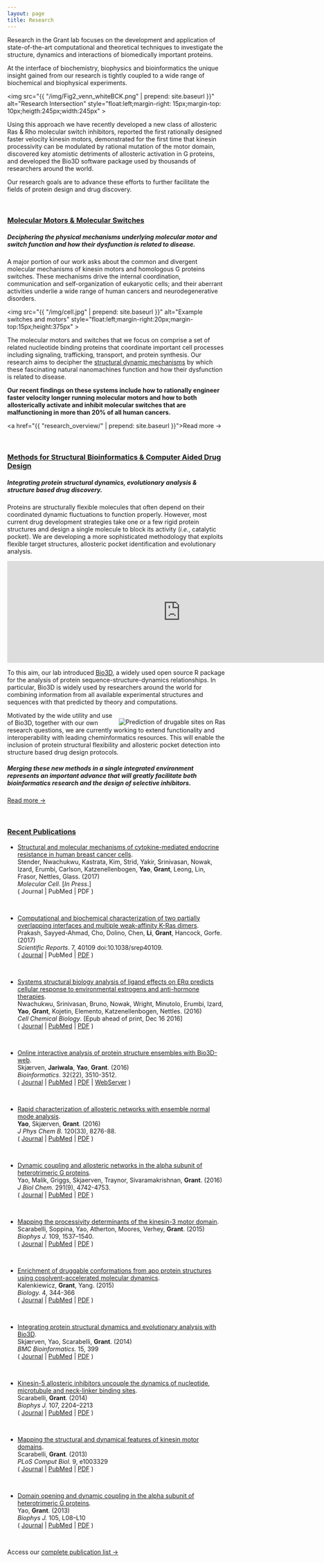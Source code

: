 ```yaml
---
layout: page
title: Research
---
```


Research in the Grant lab focuses on the development and application of state-of-the-art computational and theoretical techniques to investigate the structure, dynamics and interactions of biomedically important proteins.

At the interface of biochemistry, biophysics and bioinformatics the unique insight gained from our research is tightly coupled to a wide range of biochemical and biophysical experiments. 

<img src="{{ "/img/Fig2_venn_whiteBCK.png" | prepend: site.baseurl }}" alt="Research Intersection" style="float:left;margin-right: 15px;margin-top: 10px;heigth:245px;width:245px" >

Using this approach we have recently developed a new class of allosteric Ras & Rho molecular switch inhibitors, reported the first rationally designed faster velocity kinesin motors, demonstrated for the first time that kinesin processivity can be modulated by rational mutation of the motor domain, discovered key atomistic detriments of allosteric activation in G proteins, and developed the Bio3D software package used by thousands of researchers around the world.  

Our research goals are to advance these efforts to further facilitate the fields of protein design and drug discovery.

<br/>
<a name="motors"></a>

### [Molecular Motors & Molecular Switches](#motors)

<h5>Deciphering the physical mechanisms underlying molecular motor and switch function and how their dysfunction is related to disease.</h5>

A major portion of our work asks about the common and divergent molecular mechanisms of kinesin motors and homologous G proteins switches.  These mechanisms drive the internal coordination, communication and self-organization of eukaryotic cells; and their aberrant activities underlie a wide range of human cancers and neurodegenerative disorders.  


<img src="{{ "/img/cell.jpg" | prepend: site.baseurl }}" alt="Example switches and motors" style="float:left;margin-right:20px;margin-top:15px;height:375px" >

The molecular motors and switches that we focus on comprise a set of related nucleotide binding proteins that coordinate important cell processes including signaling, trafficking, transport, and protein synthesis. Our research aims to decipher the [structural dynamic mechanisms](http://thegrantlab.org/research/research_overview/) by which these fascinating natural nanomachines function and how their dysfunction is related to disease.  

**Our recent findings on these systems include how to rationally engineer faster velocity longer running molecular motors and how to both allosterically activate and inhibit molecular switches that are malfunctioning in more than 20% of all human cancers.**


<a href="{{ "research_overview/" | prepend: site.baseurl }}">Read more &rarr;</a>

<br/>
<a name="bioinf"></a>

### [Methods for Structural Bioinformatics & Computer Aided Drug Design](#bioinf)

<h5>Integrating protein structural dynamics, evolutionary analysis & structure based drug discovery.</h5>

Proteins are structurally flexible molecules that often depend on their coordinated dynamic fluctuations to function properly. However, most current drug development strategies take one or a few rigid protein structures and design a single molecule to block its activity (*i.e.*, catalytic pocket). We are developing a more sophisticated methodology that exploits flexible target structures, allosteric pocket identification and evolutionary analysis. 

<iframe src="https://player.vimeo.com/video/27214521?autoplay=1&loop=1&title=0&byline=0&portrait=0" width="800" height="235" frameborder="0" webkitallowfullscreen mozallowfullscreen allowfullscreen></iframe>

To this aim, our lab introduced [Bio3D](http://thegrantlab.org/bio3d/index.php), a widely used open source R package for the analysis of protein sequence-structure-dynamics relationships. In particular, Bio3D is widely used by researchers around the world for combining information from all available experimental structures and sequences with that predicted by theory and computations.  

<img src="http://thegrantlab.org/research/files/still.jpg" alt="Prediction of drugable sites on Ras" style="float:right;margin-left: 10px;margin-top: 15px" >
Motivated by the wide utility and use of Bio3D, together with our own research questions, we are currently working to extend functionality and interoperability with leading cheminformatics resources. This will enable the inclusion of protein structural flexibility and allosteric pocket detection into structure based drug design protocols. 

<h5>Merging these new methods in a single integrated environment represents an important advance that will greatly facilitate both  bioinformatics research and the design of selective inhibitors.</h5>

<a href="http://thegrantlab.org/bio3d/index.php">Read more &rarr;</a>


<br/>
<a name="pubs"></a>

### [Recent Publications](#pubs)



*   [Structural and molecular mechanisms of cytokine-mediated endocrine resistance in human breast cancer cells]().  
    Stender, Nwachukwu, Kastrata, Kim, Strid, Yakir, Srinivasan, Nowak, Izard, Erumbi, Carlson, Katzenellenbogen, **Yao**,  **Grant**, Leong, Lin, Frasor, Nettles, Glass. (2017)  
    _Molecular Cell_. [_In Press_.]  
    ( Journal | PubMed | PDF )   

<br/>

*   [Computational and biochemical characterization of two partially overlapping interfaces and multiple weak-affinity K-Ras dimers](http://www.nature.com/articles/srep40109).  
    Prakash, Sayyed-Ahmad, Cho, Dolino, Chen, **Li**, **Grant**, Hancock, Gorfe. (2017)  
    _Scientific Reports_. 7, 40109 doi:10.1038/srep40109.  
    ( [Journal](http://www.nature.com/articles/srep40109) | PubMed | [PDF](http://www.nature.com/articles/srep40109.pdf) )   

<br/>

*   [Systems structural biology analysis of ligand effects on ERα predicts cellular response to environmental estrogens and anti-hormone therapies](https://dx.doi.org/10.1016/j.chembiol.2016.11.014).  
    Nwachukwu, Srinivasan, Bruno, Nowak, Wright, Minutolo, Erumbi, Izard, **Yao**,  **Grant**, Kojetin, Elemento, Katzenellenbogen, Nettles. (2016)  
    _Cell Chemical Biology_.  [Epub ahead of print, Dec 16 2016]  
    ( [Journal](https://dx.doi.org/10.1016/j.chembiol.2016.11.014) | [PubMed](https://www.ncbi.nlm.nih.gov/pubmed/28042045) | [PDF](https://dx.doi.org/10.1016/j.chembiol.2016.11.014) )   

<br/>

*   [Online interactive analysis of protein structure ensembles with Bio3D-web](http://bioinformatics.oxfordjournals.org/content/early/2016/07/18/bioinformatics.btw482).  
    Skjærven, **Jariwala**, **Yao**, **Grant**. (2016)  
    _Bioinformatics_. 32(22), 3510-3512.  
    ( [Journal](http://bioinformatics.oxfordjournals.org/content/early/2016/07/18/bioinformatics.btw482) | [PubMed](https://www.ncbi.nlm.nih.gov/pubmed/27423893?dopt=Abstract) | [PDF](http://bioinformatics.oxfordjournals.org/content/early/2016/07/18/bioinformatics.btw482.full.pdf+html) | [WebServer](http://thegrantlab.org/bio3d/webapps) )   

<br/>

*   [Rapid characterization of allosteric networks with ensemble normal mode analysis](https://www.ncbi.nlm.nih.gov/pubmed/27056373).  
    **Yao**, Skjærven, **Grant**. (2016)  
    _J Phys Chem B._ 120(33), 8276-88.  
    ( [Journal](http://pubs.acs.org/doi/abs/10.1021/acs.jpcb.6b01991) | [PubMed](https://www.ncbi.nlm.nih.gov/pubmed/27056373) | [PDF](http://pubs.acs.org/doi/pdf/10.1021/acs.jpcb.6b01991) )   

<br/>

*   [Dynamic coupling and allosteric networks in the alpha subunit of heterotrimeric G proteins](http://www.ncbi.nlm.nih.gov/pubmed/26703464).  
    Yao, Malik, Griggs, Skjaerven, Traynor, Sivaramakrishnan, **Grant**. (2016)  
    _J Biol Chem._ 291(9), 4742-4753.  
    ( [Journal](http://www.jbc.org/content/291/9/4742) | [PubMed](http://www.ncbi.nlm.nih.gov/pubmed/26703464?dopt=Abstract) | [PDF](http://www.jbc.org/content/291/9/4742.full.pdf) )   

<br/>

*   [Mapping the processivity determinants of the kinesin-3 motor domain](https://www.ncbi.nlm.nih.gov/pubmed/26488644).  
    Scarabelli, Soppina, Yao, Atherton, Moores, Verhey, **Grant**. (2015)  
    *Biophys J.* 109, 1537–1540.  
    ( [Journal](http://www.sciencedirect.com/science/article/pii/S0006349515008620) | [PubMed](https://www.ncbi.nlm.nih.gov/pubmed/26488644) | [PDF](http://www.sciencedirect.com/science/article/pii/S0006349515008620/pdfft?md5=ef9b825e43ee7400e983e52047c2c3cb&pid=1-s2.0-S0006349515008620-main.pdf) )  

<br/>

*   [Enrichment of druggable conformations from apo protein structures using cosolvent-accelerated molecular dynamics](https://www.ncbi.nlm.nih.gov/pubmed/25906084).  
    Kalenkiewicz, **Grant**, Yang. (2015)  
    *Biology.* 4, 344-366  
    ( [Journal](http://www.mdpi.com/2079-7737/4/2/344) | [PubMed](https://www.ncbi.nlm.nih.gov/pubmed/25906084) | [PDF](http://www.mdpi.com/2079-7737/4/2/344/pdf) )  

<br/>

*   [Integrating protein structural dynamics and evolutionary analysis with Bio3D](https://www.ncbi.nlm.nih.gov/pubmed/25491031).  
    Skjærven, Yao, Scarabelli, **Grant**. (2014)  
    *BMC Bioinformatics.* 15, 399  
    ( [Journal](http://bmcbioinformatics.biomedcentral.com/articles/10.1186/s12859-014-0399-6) | [PubMed](https://www.ncbi.nlm.nih.gov/pubmed/25491031) | [PDF](http://download.springer.com/static/pdf/978/art%253A10.1186%252Fs12859-014-0399-6.pdf?originUrl=http%3A%2F%2Fbmcbioinformatics.biomedcentral.com%2Farticle%2F10.1186%2Fs12859-014-0399-6&token2=exp=1462210115~acl=%2Fstatic%2Fpdf%2F978%2Fart%25253A10.1186%25252Fs12859-014-0399-6.pdf*~hmac=fd043fd487d83e435068b0386adb21c143fc83bfee4a16f83303547a3bd16253) )  

<br/>

*   [Kinesin-5 allosteric inhibitors uncouple the dynamics of nucleotide,  microtubule and neck-linker binding sites](https://www.ncbi.nlm.nih.gov/pubmed/25418105).  
    Scarabelli, **Grant**. (2014)  
    *Biophys J.* 107, 2204–2213  
    ( [Journal](http://www.sciencedirect.com/science/article/pii/S0006349514009588) | [PubMed](https://www.ncbi.nlm.nih.gov/pubmed/25418105) | [PDF](http://www.sciencedirect.com/science/article/pii/S0006349514009588/pdfft?md5=8a404879535cfbf464ce2e8610472011&pid=1-s2.0-S0006349514009588-main.pdf) )  

<br/>

*   [Mapping the structural and dynamical features of kinesin motor domains](https://www.ncbi.nlm.nih.gov/pubmed/24244137).  
    Scarabelli, **Grant**. (2013)  
    *PLoS Comput Biol.* 9, e1003329  
    ( [Journal](http://journals.plos.org/ploscompbiol/article?id=10.1371/journal.pcbi.1003329) | [PubMed](https://www.ncbi.nlm.nih.gov/pubmed/24244137) | [PDF](http://journals.plos.org/ploscompbiol/article/asset?id=10.1371%2Fjournal.pcbi.1003329.PDF) )   

<br/>

*   [Domain opening and dynamic coupling in the alpha subunit of heterotrimeric G proteins](http://www.ncbi.nlm.nih.gov/pubmed/23870276).  
    Yao, **Grant**. (2013)  
    *Biophys J.* 105, L08–L10  
    ( [Journal](http://www.sciencedirect.com/science/article/pii/S0006349513006802) | [PubMed](http://www.ncbi.nlm.nih.gov/pubmed/23870276) | [PDF](http://www.sciencedirect.com/science/article/pii/S0006349513006802/pdfft?md5=a387ba75bf94b47d96e3dcce464c2740&pid=1-s2.0-S0006349513006802-main.pdf) )  

<br/>

Access our <a href="/publications/">complete publication list &rarr;</a>

